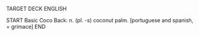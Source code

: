 TARGET DECK
ENGLISH

START
Basic
Coco
Back: n. (pl. -s) coconut palm. [portuguese and spanish, = grimace]
END
